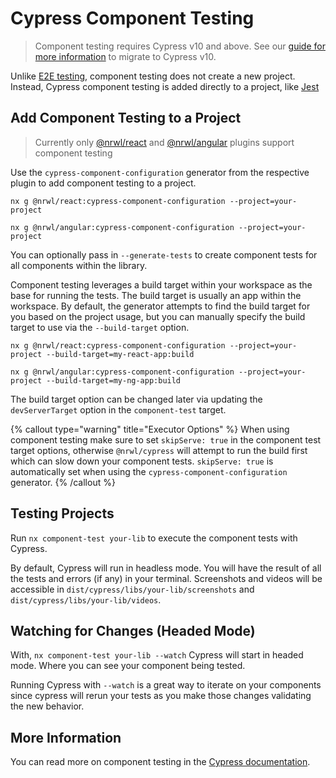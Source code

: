 # Cypress Component Testing

> Component testing requires Cypress v10 and above.
> See our [guide for more information](/cypress/v11-migration-guide) to migrate to Cypress v10.

Unlike [E2E testing](/packages/cypress), component testing does not create a new project. Instead, Cypress component testing is added
directly to a project, like [Jest](/packages/jest)

## Add Component Testing to a Project

> Currently only [@nrwl/react](/packages/react/generators/cypress-component-configuration) and [@nrwl/angular](/packages/angular/generators/cypress-component-configuration) plugins support component testing

Use the `cypress-component-configuration` generator from the respective plugin to add component testing to a project.

```shell
nx g @nrwl/react:cypress-component-configuration --project=your-project

nx g @nrwl/angular:cypress-component-configuration --project=your-project
```

You can optionally pass in `--generate-tests` to create component tests for all components within the library.

Component testing leverages a build target within your workspace as the base for running the tests. The build target is usually an app within the workspace. By default, the generator attempts to find the build target for you based on the project usage, but you can manually specify the build target to use via the `--build-target` option.

```shell
nx g @nrwl/react:cypress-component-configuration --project=your-project --build-target=my-react-app:build

nx g @nrwl/angular:cypress-component-configuration --project=your-project --build-target=my-ng-app:build
```

The build target option can be changed later via updating the `devServerTarget` option in the `component-test` target.

{% callout type="warning" title="Executor Options" %}
When using component testing make sure to set `skipServe: true` in the component test target options, otherwise `@nrwl/cypress` will attempt to run the build first which can slow down your component tests. `skipServe: true` is automatically set when using the `cypress-component-configuration` generator.
{% /callout %}

## Testing Projects

Run `nx component-test your-lib` to execute the component tests with Cypress.

By default, Cypress will run in headless mode. You will have the result of all the tests and errors (if any) in your
terminal. Screenshots and videos will be accessible in `dist/cypress/libs/your-lib/screenshots` and `dist/cypress/libs/your-lib/videos`.

## Watching for Changes (Headed Mode)

With, `nx component-test your-lib --watch` Cypress will start in headed mode. Where you can see your component being tested.

Running Cypress with `--watch` is a great way to iterate on your components since cypress will rerun your tests as you make those changes validating the new behavior.

## More Information

You can read more on component testing in the [Cypress documentation](https://docs.cypress.io/guides/component-testing/writing-your-first-component-test).
